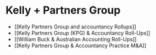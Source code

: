 # Kelly + Partners Group

- [[Kelly Partners Group and accountancy Rollups]]
- [[Kelly Partners Group (KPG) & Accountancy Roll-Ups]]
- [[William Buck & Australian Accounting Roll-Ups]]
- [[Kelly Partners Group & Accountancy Practice M&A]]

